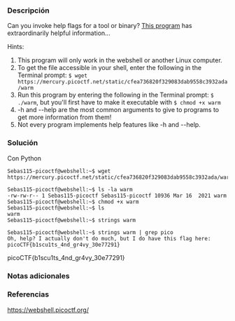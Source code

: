 ### Descripción
Can you invoke help flags for a tool or binary? [This program](https://mercury.picoctf.net/static/cfea736820f329083dab9558c3932ada/warm) has extraordinarily helpful information...

Hints:
1. This program will only work in the webshell or another Linux computer.
2. To get the file accessible in your shell, enter the following in the Terminal prompt: `$ wget https://mercury.picoctf.net/static/cfea736820f329083dab9558c3932ada/warm`
3. Run this program by entering the following in the Terminal prompt: `$ ./warm`, but you'll first have to make it executable with `$ chmod +x warm`
4. -h and --help are the most common arguments to give to programs to get more information from them!
5. Not every program implements help features like -h and --help.

### Solución
Con Python

```
Sebas115-picoctf@webshell:~$ wget https://mercury.picoctf.net/static/cfea736820f329083dab9558c3932ada/warm

Sebas115-picoctf@webshell:~$ ls -la warm
-rw-rw-r-- 1 Sebas115-picoctf Sebas115-picoctf 10936 Mar 16  2021 warm
Sebas115-picoctf@webshell:~$ chmod +x warm
Sebas115-picoctf@webshell:~$ ls
warm
Sebas115-picoctf@webshell:~$ strings warm

Sebas115-picoctf@webshell:~$ strings warm | grep pico
Oh, help? I actually don't do much, but I do have this flag here: picoCTF{b1scu1ts_4nd_gr4vy_30e77291}

```

picoCTF{b1scu1ts_4nd_gr4vy_30e77291}

### Notas adicionales


### Referencias
https://webshell.picoctf.org/



